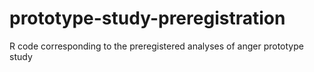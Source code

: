 # prototype-study-preregistration
R code corresponding to the preregistered analyses of anger prototype study
